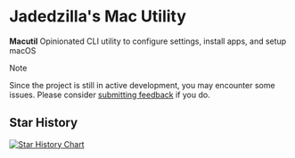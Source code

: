 # Jadedzilla's Mac Utility
**Macutil** Opinionated CLI utility to configure settings, install apps, and setup macOS

> [!NOTE]
> Since the project is still in active development, you may encounter some issues. Please consider [submitting feedback](https://github.com/ChrisTitusTech/linutil/issues) if you do.



## Star History

[![Star History Chart](https://api.star-history.com/svg?repos=jadedzilla/macutil&type=Date)](https://star-history.com/#jadedzilla/macutil&Date)